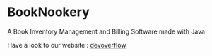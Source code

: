 # BookNookery
A Book Inventory Management and Billing Software made with Java

Have a look to our website : <a href="
https://sites.google.com/diu.edu.bd/devoverflow">devoverflow</a>
